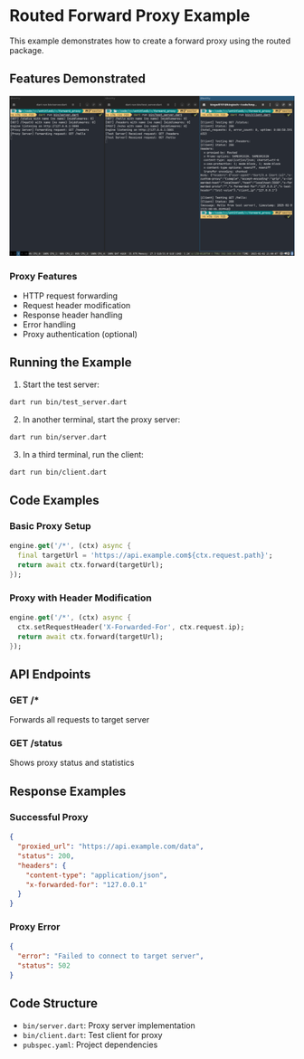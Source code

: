 # Routed Forward Proxy Example

This example demonstrates how to create a forward proxy using the routed package.

## Features Demonstrated

![screenshot.png](screenshot.png)

### Proxy Features
- HTTP request forwarding
- Request header modification
- Response header handling
- Error handling
- Proxy authentication (optional)

## Running the Example

1. Start the test server:
```bash
dart run bin/test_server.dart
```

2. In another terminal, start the proxy server:
```bash
dart run bin/server.dart
```

3. In a third terminal, run the client:
```bash
dart run bin/client.dart
```

## Code Examples

### Basic Proxy Setup
```dart
engine.get('/*', (ctx) async {
  final targetUrl = 'https://api.example.com${ctx.request.path}';
  return await ctx.forward(targetUrl);
});
```

### Proxy with Header Modification
```dart
engine.get('/*', (ctx) async {
  ctx.setRequestHeader('X-Forwarded-For', ctx.request.ip);
  return await ctx.forward(targetUrl);
});
```

## API Endpoints

### GET /*
Forwards all requests to target server

### GET /status
Shows proxy status and statistics

## Response Examples

### Successful Proxy
```json
{
  "proxied_url": "https://api.example.com/data",
  "status": 200,
  "headers": {
    "content-type": "application/json",
    "x-forwarded-for": "127.0.0.1"
  }
}
```

### Proxy Error
```json
{
  "error": "Failed to connect to target server",
  "status": 502
}
```

## Code Structure

- `bin/server.dart`: Proxy server implementation
- `bin/client.dart`: Test client for proxy
- `pubspec.yaml`: Project dependencies
